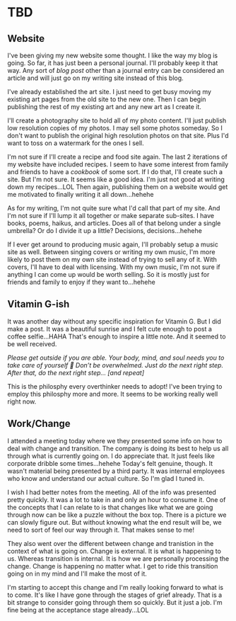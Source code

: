 # TBD

## Website

I've been giving my new website some thought. I like the way my blog is going. So far, it has just been a personal journal. I'll probably keep it that way. Any sort of *blog post* other than a journal entry can be considered an article and will just go on my writing site instead of this blog.

I've already established the art site. I just need to get busy moving my existing art pages from the old site to the new one. Then I can begin publishing the rest of my existing art and any new art as I create it.

I'll create a photography site to hold all of my photo content. I'll just publish low resolution copies of my photos. I may sell some photos someday. So I don't want to publish the original high resolution photos on that site. Plus I'd want to toss on a watermark for the ones I sell.

I'm not sure if I'll create a recipe and food site again. The last 2 iterations of my website have included recipes. I seem to have some interest from family and friends to have a *cookbook* of some sort. If I do that, I'll create such a site. But I'm not sure. It seems like a good idea. I'm just not good at writing down my recipes...LOL Then again, publishing them on a website would get me motivated to finally writing it all down...hehehe

As for my writing, I'm not quite sure what I'd call that part of my site. And I'm not sure if I'll lump it all together or make separate sub-sites. I have books, poems, haikus, and articles. Does all of that belong under a single umbrella? Or do I divide it up a little? Decisions, decisions...hehehe

If I ever get around to producing music again, I'll probably setup a music site as well. Between singing covers or writing my own music, I'm more likely to post them on my own site instead of trying to sell any of it. With covers, I'll have to deal with licensing. With my own music, I'm not sure if anything I can come up would be worth selling. So it is mostly just for friends and family to enjoy if they want to...hehehe

## Vitamin G-ish

It was another day without any specific inspiration for Vitamin G. But I did make a post. It was a beautiful sunrise and I felt cute enough to post a coffee selfie...HAHA That's enough to inspire a little note. And it seemed to be well received.

*Please get outside if you are able. Your body, mind, and soul needs you to take care of yourself 🤗 Don’t be overwhelmed. Just do the next right step. After that, do the next right step… [and repeat]*

This is the philosphy every overthinker needs to adopt! I've been trying to employ this philosphy more and more. It seems to be working really well right now.

## Work/Change

I attended a meeting today where we they presented some info on how to deal with change and transition. The company is doing its best to help us all through what is currently going on. I do appreciate that. It just feels like corporate dribble some times...hehehe Today's felt genuine, though. It wasn't material being presented by a third party. It was internal employees who know and understand our actual culture. So I'm glad I tuned in.

I wish I had better notes from the meeting. All of the info was presented pretty quickly. It was a lot to take in and only an hour to consume it. One of the concepts that I can relate to is that changes like what we are going through now can be like a puzzle without the box top. There is a picture we can slowly figure out. But without knowing what the end result will be, we need to sort of feel our way through it. That makes sense to me!

They also went over the different between change and tranistion in the context of what is going on. Change is external. It is what is happening to us. Whereas transition is internal. It is how we are personally processing the change. Change is happening no matter what. I get to ride this transition going on in my mind and I'll make the most of it.

I'm starting to accept this change and I'm really looking forward to what is to come. It's like I have gone through the stages of grief already. That is a bit strange to consider going through them so quickly. But it just a job. I'm fine being at the acceptance stage already...LOL

